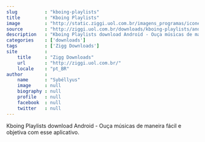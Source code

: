 ```yaml
---
slug          : "kboing-playlists"
title         : "Kboing Playlists"
image         : "http://static.ziggi.uol.com.br/imagens_programas/icone_75e0fb5d82155d27accfcf319ab57fb4_kboing_playlists.jpg"
source        : "http://ziggi.uol.com.br/downloads/kboing-playlists/android"
description   : "Kboing Playlists download Android - Ouça músicas de maneira fácil e objetiva com esse aplicativo."
categories    : ['downloads']
tags          : ['Zigg Downloads']
site          :
    title     : "Zigg Downloads"
    url       : "http://ziggi.uol.com.br/"
    locale    : "pt_BR"
author        :
    name      : "Sybéllyus"
    image     : null
    biography : null
    profile   : null
    facebook  : null
    twitter   : null
---
```


Kboing Playlists download Android - Ouça músicas de maneira fácil e objetiva com esse aplicativo.
